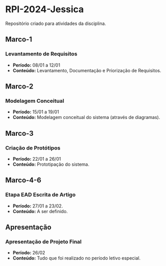 # RPI-2024-Jessica
Repositório criado para atividades da disciplina.

## Marco-1
### Levantamento de Requisitos
* **Período:** 
    08/01 a 12/01
* **Conteúdo:** 
    Levantamento, Documentação e Priorização de Requisitos.

## Marco-2
### Modelagem Conceitual
* **Período:** 
    15/01 a 19/01
* **Conteúdo:** 
    Modelagem conceitual do sistema (através de diagramas).

## Marco-3
### Criação de Protótipos
* **Período:** 
    22/01 a 26/01
* **Conteúdo:** 
    Prototipação do sistema.

## Marco-4-6
### Etapa EAD Escrita de Artigo
* **Período:** 
    27/01 a 23/02.
* **Conteúdo:** 
    A ser definido.

## Apresentação
### Apresentação de Projeto Final
* **Período:** 
    26/02
* **Conteúdo:** 
    Tudo que foi realizado no período letivo especial.

